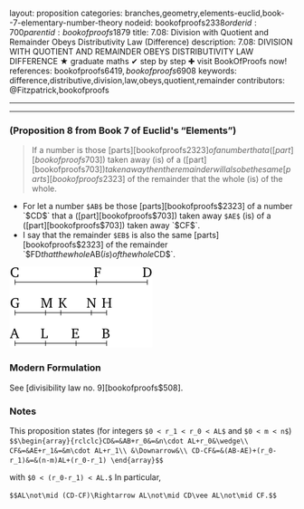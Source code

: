 layout: proposition
categories: branches,geometry,elements-euclid,book--7-elementary-number-theory
nodeid: bookofproofs$2338
orderid: 700
parentid: bookofproofs$1879
title: 7.08: Division with Quotient and Remainder Obeys Distributivity Law (Difference)
description: 7.08: DIVISION WITH QUOTIENT AND REMAINDER OBEYS DISTRIBUTIVITY LAW DIFFERENCE &#9733; graduate maths &#10004; step by step &#10010; visit BookOfProofs now!
references: bookofproofs$6419,bookofproofs$6908
keywords: difference,distributive,division,law,obeys,quotient,remainder
contributors: @Fitzpatrick,bookofproofs

---


---

### (Proposition 8 from Book 7 of Euclid's “Elements”)

> If a number is those [parts][bookofproofs$2323] of a number that a ([part][bookofproofs$703]) taken away (is) of a ([part][bookofproofs$703]) taken away then the remainder will also be the same [parts][bookofproofs$2323] of the remainder that the whole (is) of the whole.
* For let a number `$AB$` be those [parts][bookofproofs$2323] of a number `$CD$` that a ([part][bookofproofs$703]) taken away `$AE$` (is) of a ([part][bookofproofs$703]) taken away `$CF$`.
* I say that the remainder `$EB$` is also the same [parts][bookofproofs$2323] of the remainder `$FD$` that the whole `$AB$` (is) of the whole `$CD$`.


![fig08e](https://github.com/bookofproofs/bookofproofs.github.io/blob/main/_sources/_assets/images/euclid/Book07/fig08e.png?raw=true)


### Modern Formulation

See [divisibility law no. 9][bookofproofs$508].
### Notes

This proposition states (for integers `$0 < r_1 < r_0 < AL$` and `$0 < m < n$`) 
`$$\begin{array}{rclclc}CD&=&AB+r_0&=&n\cdot AL+r_0&\wedge\\
CF&=&AE+r_1&=&m\cdot AL+r_1\\
&\Downarrow&\\
CD-CF&=&(AB-AE)+(r_0-r_1)&=&(n-m)AL+(r_0-r_1)
\end{array}$$`

with `$0 < (r_0-r_1) < AL.$` In particular, 

`$$AL\not\mid (CD-CF)\Rightarrow AL\not\mid CD\vee AL\not\mid CF.$$`
